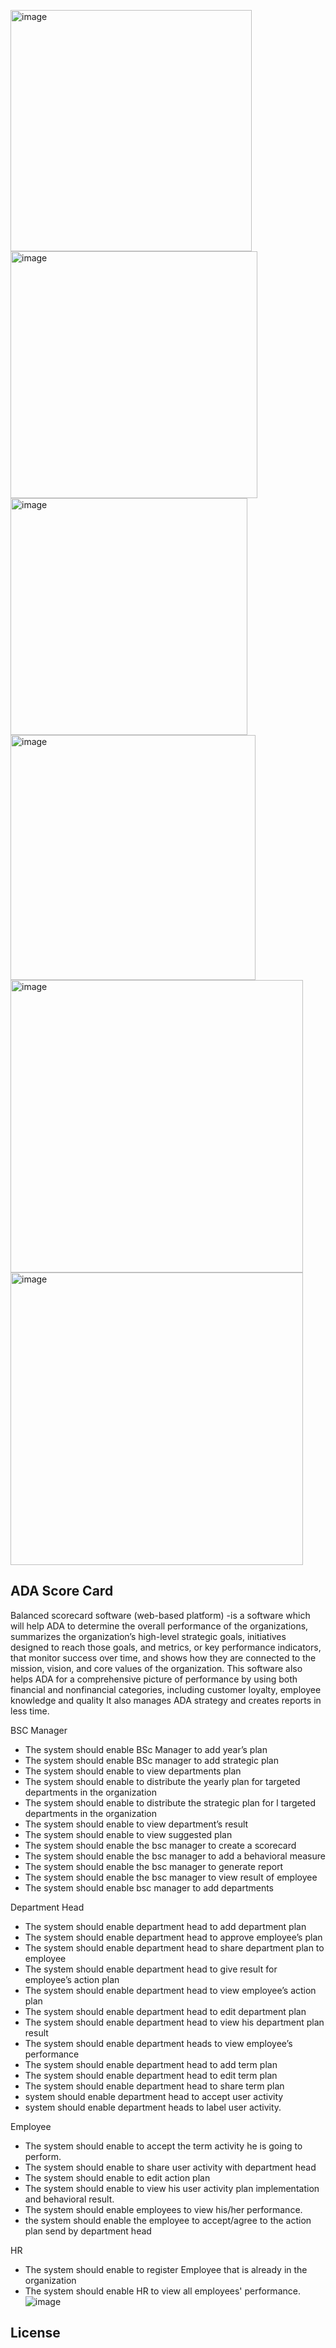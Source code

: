 
</p>


<img width="386" alt="image" src="https://user-images.githubusercontent.com/48239097/208291600-213aa866-6834-4780-ac46-db7bd85f307d.png">
<img width="395" alt="image" src="https://user-images.githubusercontent.com/48239097/208291613-32078eb0-12e2-4772-b22f-b3303f235366.png">
<img width="379" alt="image" src="https://user-images.githubusercontent.com/48239097/208291622-18afd0c1-1da6-49f6-815d-0283665c71ca.png">
<img width="392" alt="image" src="https://user-images.githubusercontent.com/48239097/208291630-54e814b8-6988-4454-ba11-4c5a5012d0f8.png">
<img width="468" alt="image" src="https://user-images.githubusercontent.com/48239097/208291641-593ad9c5-d70e-4060-887f-3be5e7de374a.png">
<img width="468" alt="image" src="https://user-images.githubusercontent.com/48239097/208291646-ed6e38e3-2f5c-4b50-8105-9ca21205f662.png">


## ADA Score Card

Balanced scorecard software (web-based platform) -is a software which will help ADA to determine the overall performance of the organizations, summarizes the organization’s high-level strategic goals, initiatives designed to reach those goals, and metrics, or key performance indicators, that monitor success over time, and shows how they are connected to the mission, vision, and core values of the organization. This software also helps ADA for a comprehensive picture of performance by using both financial and nonfinancial categories, including customer loyalty, employee knowledge and quality It also manages ADA strategy and creates reports in less time. 

BSC Manager
- The system should enable BSc Manager to add year’s plan
- The system should enable BSc manager to add strategic plan
- The system should enable to view departments plan 
- The system should enable to distribute the yearly plan for targeted departments in the organization
- The system should enable to distribute the strategic plan for l targeted departments in the organization
- The system should enable to view department’s result
- The system should enable to view suggested plan 
- The system should enable the bsc manager to create a scorecard
- The system should enable the bsc manager to add a behavioral measure
- The system should enable the bsc manager to generate report
- The system should enable the bsc manager to  view result of employee
- The system should enable bsc manager to add departments

Department Head  
- The system should enable department head to add department plan
- The system should enable department head to approve employee’s plan
- The system should enable department head to share department plan to employee
- The system should enable department head to give result for employee’s action plan
- The system should enable department head to view employee’s action plan
- The system should enable department head to edit department plan
- The system should enable department head to view his department plan result
- The system should enable department heads to view employee’s performance
- The system should enable department head to add term plan
- The system should enable department head to edit term plan
- The system should enable department head to share term plan
- system should enable department head to accept user activity
- system should enable department heads to label user activity.

Employee
- The system should enable to accept the term activity he is going to perform.
- The system should enable to share user activity with department head
- The system should enable to edit action plan
- The system should enable to view his user activity plan implementation and behavioral result.
-  The system should enable employees to view his/her performance.
- the system should enable the employee to accept/agree to the action plan send by department head


HR
- The system should enable to register Employee that is already in the organization
- The system should enable HR to view all employees' performance.
![image](https://user-images.githubusercontent.com/48239097/208291570-581d2282-dda5-499b-99de-2dbede14b1ce.png)



## License

